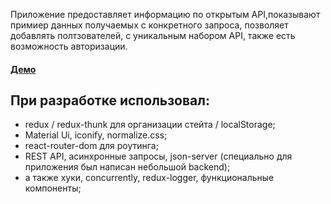 Приложение предоставляет информацию по открытым API,показывают примиер данных получаемых с конкретного запроса, позволяет добавлять полтзователей, с уникальным набором API, также есть возможность авторизации.
#### [Демо](https://apimanager-lors.herokuapp.com)   

## При разработке использовал:
* redux / redux-thunk для организации стейта / localStorage;
* Material Ui, iconify, normalize.css;
* react-router-dom для роутинга;
* REST API, асинхронные запросы, json-server (специально для приложения был написан небольшой backend);
* а также хуки, concurrently, redux-logger, функциональные компоненты;


